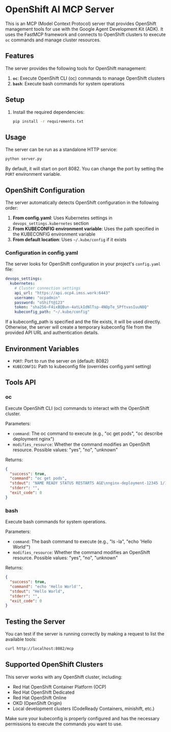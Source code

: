 # OpenShift AI MCP Server

This is an MCP (Model Context Protocol) server that provides OpenShift management tools for use with the Google Agent Development Kit (ADK). It uses the FastMCP framework and connects to OpenShift clusters to execute `oc` commands and manage cluster resources.

## Features

The server provides the following tools for OpenShift management:

1. **`oc`**: Execute OpenShift CLI (oc) commands to manage OpenShift clusters
2. **`bash`**: Execute bash commands for system operations

## Setup

1. Install the required dependencies:
   ```bash
   pip install -r requirements.txt
   ```

## Usage

The server can be run as a standalone HTTP service:

```bash
python server.py
```

By default, it will start on port 8082. You can change the port by setting the `PORT` environment variable.

## OpenShift Configuration

The server automatically detects OpenShift configuration in the following order:

1. **From config.yaml**: Uses Kubernetes settings in `devops_settings.kubernetes` section
2. **From KUBECONFIG environment variable**: Uses the path specified in the KUBECONFIG environment variable
3. **From default location**: Uses `~/.kube/config` if it exists

### Configuration in config.yaml

The server looks for OpenShift configuration in your project's `config.yaml` file:

```yaml
devops_settings:
  kubernetes:
    # Cluster connection settings
    api_url: "https://api.ocp4.imss.work:6443"
    username: "ocpadmin"
    password: "oShift@123"
    token: "sha256~F4ixBQBun-4atLkIdNlTsp-4NOpTe_SPftvasIuuN8Q"
    kubeconfig_path: "~/.kube/config"
```

If a kubeconfig_path is specified and the file exists, it will be used directly. Otherwise, the server will create a temporary kubeconfig file from the provided API URL and authentication details.

## Environment Variables

- `PORT`: Port to run the server on (default: 8082)
- `KUBECONFIG`: Path to kubeconfig file (overrides config.yaml setting)

## Tools API

### oc
Execute OpenShift CLI (oc) commands to interact with the OpenShift cluster.

Parameters:
- `command`: The oc command to execute (e.g., "oc get pods", "oc describe deployment nginx")
- `modifies_resource`: Whether the command modifies an OpenShift resource. Possible values: "yes", "no", "unknown"

Returns:
```json
{
  "success": true,
  "command": "oc get pods",
  "stdout": "NAME READY STATUS RESTARTS AGE\nnginx-deployment-12345 1/1 Running 0 2d",
  "stderr": "",
  "exit_code": 0
}
```

### bash
Execute bash commands for system operations.

Parameters:
- `command`: The bash command to execute (e.g., "ls -la", "echo 'Hello World'")
- `modifies_resource`: Whether the command modifies an OpenShift resource. Possible values: "yes", "no", "unknown"

Returns:
```json
{
  "success": true,
  "command": "echo 'Hello World'",
  "stdout": "Hello World",
  "stderr": "",
  "exit_code": 0
}
```

## Testing the Server

You can test if the server is running correctly by making a request to list the available tools:

```bash
curl http://localhost:8082/mcp
```

## Supported OpenShift Clusters

This server works with any OpenShift cluster, including:
- Red Hat OpenShift Container Platform (OCP)
- Red Hat OpenShift Dedicated
- Red Hat OpenShift Online
- OKD (OpenShift Origin)
- Local development clusters (CodeReady Containers, minishift, etc.)

Make sure your kubeconfig is properly configured and has the necessary permissions to execute the commands you want to use.